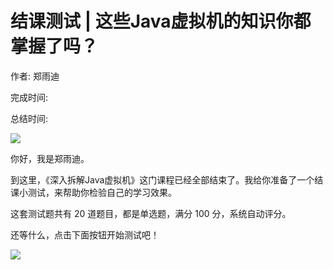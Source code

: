 # 结课测试 \| 这些Java虚拟机的知识你都掌握了吗？

作者: 郑雨迪

完成时间:

总结时间:

![](<https://static001.geekbang.org/resource/image/0e/05/0ee00d588edd9d0ac63a62cff2e49905.jpg>)

<audio><source src="" type="audio/mpeg"></audio>

你好，我是郑雨迪。

到这里，《深入拆解Java虚拟机》这门课程已经全部结束了。我给你准备了一个结课小测试，来帮助你检验自己的学习效果。

这套测试题共有 20 道题目，都是单选题，满分 100 分，系统自动评分。

还等什么，点击下面按钮开始测试吧！

[![](<https://static001.geekbang.org/resource/image/28/a4/28d1be62669b4f3cc01c36466bf811a4.png?wh=1142*201>)](<http://time.geekbang.org/quiz/intro?act_id=113&exam_id=243>)

<!-- [[[read_end]]] -->

